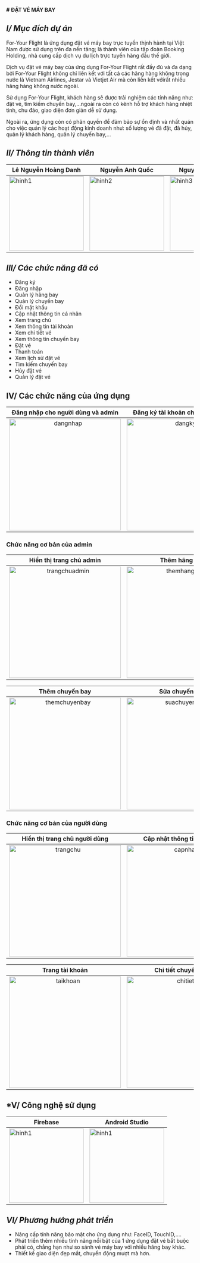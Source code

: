 **# ĐẶT VÉ MÁY BAY**
## *I/ Mục đích dự án*

For-Your Flight là ứng dụng đặt vé máy bay trực tuyến thịnh hành tại Việt Nam được sử dụng trên đa nền tảng; là thành viên của tập đoàn Booking Holding, nhà cung cấp dịch vụ du lịch trực tuyến hàng đầu thế giới.

Dịch vụ đặt vé máy bay của ứng dụng For-Your Flight rất đầy đủ và đa dạng bởi For-Your Flight không chỉ liên kết với tất cả các hãng hàng không trong nước là Vietnam Airlines, Jestar và Vietjet Air mà còn liên kết vớirất nhiều hãng hàng không nước ngoài.

Sử dụng For-Your Flight, khách hàng sẽ được trải nghiệm các tính năng như: đặt vé, tìm kiếm chuyến bay,...ngoài ra còn có kênh hỗ trợ khách hàng nhiệt tình, chu đáo, giao diện đơn giản dễ sử dụng.

Ngoài ra, ứng dụng còn có phân quyền để đảm bảo sự ổn định và nhất quán cho việc quản lý các hoạt động kinh doanh như: số lượng vé đã đặt, đã hủy, quản lý khách hàng, quản lý chuyến bay,...

## *II/ Thông tin thành viên*
|Lê Nguyễn Hoàng Danh|Nguyễn Anh Quốc|Nguyễn Đình Chiến|Nguyễn Hoàng Đăng|
|--------------------|---------------|-----------------|-----------------|
|<img src="https://github.com/AnhQuoc203/Nhom6_DatVeMayBay_T5_Ca3/assets/118030966/e87d7b2f-32e3-4947-8529-f661f9444bc7" alt="hinh1" width="200" />|<img src="https://github.com/AnhQuoc203/Nhom6_DatVeMayBay_T5_Ca3/assets/118030966/e24c3209-2a68-495f-9d06-fade2a860a23" alt="hinh2" width="200" />|<img src="https://github.com/AnhQuoc203/Nhom6_DatVeMayBay_T5_Ca3/assets/118030966/6f9e3c70-8095-457c-a61c-97c5ea8cbfa6" alt="hinh3" width="200" />|<img src="https://github.com/AnhQuoc203/Nhom6_DatVeMayBay_T5_Ca3/assets/118030966/0d553273-5b68-4382-9b86-be23a67a6b82" alt="hinh4" width="200" />|
## *III/ Các chức năng đã có*
- Đăng ký
- Đăng nhập
- Quản lý hãng bay
- Quản lý chuyến bay
- Đổi mật khẩu
- Cập nhật thông tin cá nhân
- Xem trang chủ
- Xem thông tin tài khoản
- Xem chi tiết vé
- Xem thông tin chuyến bay
- Đặt vé
- Thanh toán 
- Xem lịch sử đặt vé
- Tìm kiếm chuyến bay
- Hủy đặt vé
- Quản lý đặt vé
## IV/ Các chức năng của ứng dụng
| Đăng nhập cho người dùng và admin|Đăng ký tài khoản cho người dùng|Quên mật khẩu|
|:--------------------------------:|:------------------------------:|:-----------:|
|<img src="https://github.com/AnhQuoc203/Nhom6_DatVeMayBay_T5_Ca3/assets/139346999/5e882018-32ef-42ac-a66b-c240c5a0e098" alt="dangnhap" width="300" />|<img src="https://github.com/AnhQuoc203/Nhom6_DatVeMayBay_T5_Ca3/assets/139346999/7008a1f7-1dc2-4e30-a0ec-175b012cd209" alt="dangky" width="300" />|<img src="https://github.com/AnhQuoc203/Nhom6_DatVeMayBay_T5_Ca3/assets/139346999/37662f2f-d2c0-4bb1-bc02-143ff60f67c0" alt="quenmatkhau" width="300" />|

### Chức năng cơ bản của admin 
|Hiển thị trang chủ admin|Thêm hãng bay|Sửa hãng bay|
|:----------------------:|:-----------:|:----------:|
|<img src="https://github.com/AnhQuoc203/Nhom6_DatVeMayBay_T5_Ca3/assets/139346999/5599e818-ccab-44a3-b3c9-66d446f3f94c" alt="trangchuadmin" width="300" />|<img src="https://github.com/AnhQuoc203/Nhom6_DatVeMayBay_T5_Ca3/assets/139346999/ea4e2a7d-defe-4c76-bb9b-9150beb3c35b" alt="themhangbay" width="300" />|<img src="https://github.com/AnhQuoc203/Nhom6_DatVeMayBay_T5_Ca3/assets/139346999/ea7eeac0-2957-4d90-9df4-fb575bbe1089" alt="suahangbay" width="300" />|

|Thêm chuyến bay|Sửa chuyến bay|Quản lý vé bay|
|:-------------:|:------------:|:------------:|
|<img src="https://github.com/AnhQuoc203/Nhom6_DatVeMayBay_T5_Ca3/assets/139346999/039ecea7-343c-41a1-907b-f2a3bfa8889e" alt="themchuyenbay" width="300" />|<img src="https://github.com/AnhQuoc203/Nhom6_DatVeMayBay_T5_Ca3/assets/139346999/cd0c48e9-2489-4a32-8ce9-bc5fa8a5d8c3" alt="suachuyenbay" width="300" />|<img src="https://github.com/AnhQuoc203/Nhom6_DatVeMayBay_T5_Ca3/assets/139346999/ca21d1aa-7058-4c00-a514-c5a00d10a921" alt="quanlyvebay" width="300" />|

### Chức năng cơ bản của người dùng 
|Hiển thị trang chủ người dùng|Cập nhật thông tin cá nhân|Xem lịch sử đặt vé|
|:---------------------------:|:------------------------:|:----------------:|
|<img src="https://github.com/AnhQuoc203/Nhom6_DatVeMayBay_T5_Ca3/assets/139346999/e1b3f02d-d48f-487f-9192-69413ba90335" alt="trangchu" width="300" />|<img src="https://github.com/AnhQuoc203/Nhom6_DatVeMayBay_T5_Ca3/assets/139346999/8ba7fad3-ddc0-4284-8248-4447bf5e0108" alt="capnhat" width="300" />|<img src="https://github.com/AnhQuoc203/Nhom6_DatVeMayBay_T5_Ca3/assets/139346999/10df452d-cf49-459c-9ccd-d0e8c157d826" alt="lichsudatve" width="300" />|

|Trang tài khoản|Chi tiết chuyến bay|Thanh toán|
|:-------------:|:-----------------:|:--------:|
|<img src="https://github.com/AnhQuoc203/Nhom6_DatVeMayBay_T5_Ca3/assets/139346999/974f9f1b-9844-4490-8722-5b519ad5c299" alt="taikhoan" width="300" />|<img src="https://github.com/AnhQuoc203/Nhom6_DatVeMayBay_T5_Ca3/assets/139346999/be51a021-88d5-4269-93c2-e72f6ae99d9e" alt="chitiet" width="300" />|<img src="https://github.com/AnhQuoc203/Nhom6_DatVeMayBay_T5_Ca3/assets/139346999/a73ee734-617c-46e1-85fb-d95ba0f311d5" alt="thanhtoan" width="300" />|

## *V/ Công nghệ sử dụng
|Firebase|Android Studio|
|--------|--------------|
|<img src="https://github.com/AnhQuoc203/Nhom6_DatVeMayBay_T5_Ca3/assets/118030966/681ab020-45b3-4017-b0f4-051793b69ad0" alt="hinh1" width="200" />|<img src="https://github.com/AnhQuoc203/Nhom6_DatVeMayBay_T5_Ca3/assets/118030966/5ae8a48e-3eb2-43f9-a5f3-82697f40ec72" alt="hinh1" width="200" />|
## *VI/ Phương hướng phát triển*
- Nâng cấp tính năng bảo mật cho ứng dụng như: FaceID, TouchID,....
- Phát triển thêm nhiều tính năng nổi bật của 1 ứng dụng đặt vé bắt buộc phải có, chẳng hạn như so sánh vé máy bay với nhiều hãng bay khác.
- Thiết kế giao diện đẹp mắt, chuyển động mượt mà hơn.





